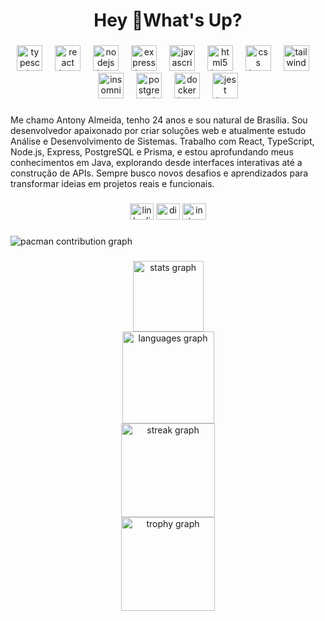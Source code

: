 <h1 align="center">Hey 👋What's Up?</h1>

###

<div align="center">
  <img src="https://skillicons.dev/icons?i=ts" height="41" alt="typescript logo"  />
  <img width="12" />
  <img src="https://cdn.jsdelivr.net/gh/devicons/devicon/icons/react/react-original.svg" height="41" alt="react logo"  />
  <img width="12" />
  <img src="https://cdn.jsdelivr.net/gh/devicons/devicon/icons/nodejs/nodejs-original.svg" height="41" alt="nodejs logo"  />
  <img width="12" />
  <img src="https://cdn.jsdelivr.net/gh/devicons/devicon/icons/express/express-original.svg" height="41" alt="express logo"  />
  <img width="12" />
  <img src="https://cdn.jsdelivr.net/gh/devicons/devicon/icons/javascript/javascript-original.svg" height="41" alt="javascript logo"  />
  <img width="12" />
  <img src="https://cdn.jsdelivr.net/gh/devicons/devicon/icons/html5/html5-original.svg" height="41" alt="html5 logo"  />
  <img width="12" />
  <img src="https://cdn.jsdelivr.net/gh/devicons/devicon/icons/css3/css3-original.svg" height="41" alt="css logo"  />
  <img width="12" />
  <img src="https://skillicons.dev/icons?i=tailwind" height="41" alt="tailwindcss logo"  />
  <img width="12" />
  <img src="https://cdn.jsdelivr.net/gh/devicons/devicon/icons/insomnia/insomnia-original.svg" height="41" alt="insomnia logo"  />
  <img width="12" />
  <img src="https://cdn.jsdelivr.net/gh/devicons/devicon/icons/postgresql/postgresql-original.svg" height="41" alt="postgresql logo"  />
  <img width="12" />
  <img src="https://cdn.jsdelivr.net/gh/devicons/devicon/icons/docker/docker-original.svg" height="41" alt="docker logo"  />
  <img width="12" />
  <img src="https://cdn.jsdelivr.net/gh/devicons/devicon/icons/jest/jest-plain.svg" height="41" alt="jest logo"  />
</div>

###

<p align="left">Me chamo Antony Almeida, tenho 24 anos e sou natural de Brasília. Sou desenvolvedor apaixonado por criar soluções web e atualmente estudo Análise e Desenvolvimento de Sistemas. Trabalho com React, TypeScript, Node.js, Express, PostgreSQL e Prisma, e estou aprofundando meus conhecimentos em Java, explorando desde interfaces interativas até a construção de APIs. Sempre busco novos desafios e aprendizados para transformar ideias em projetos reais e funcionais.</p>

###

<div align="center">
  <img src="https://raw.githubusercontent.com/antonyj26/profile-readme-generator/master/src/assets/icons/social/linkedin/default.svg" width="38" height="26" alt="linkedin logo"  />
  <img src="https://raw.githubusercontent.com/antonyj26/profile-readme-generator/master/src/assets/icons/social/discord/default.svg" width="38" height="26" alt="discord logo"  />
  <img src="https://raw.githubusercontent.com/antonyj26/profile-readme-generator/master/src/assets/icons/social/instagram/default.svg" width="38" height="26" alt="instagram logo"  />
</div>

###

<picture>
  <source media="(prefers-color-scheme: dark)" srcset="https://raw.githubusercontent.com/antonyj26/antonyj26/output/pacman-contribution-graph-dark.svg">
  <source media="(prefers-color-scheme: light)" srcset="https://raw.githubusercontent.com/antonyj26/antonyj26/output/pacman-contribution-graph.svg">
  <img alt="pacman contribution graph" src="https://raw.githubusercontent.com/antonyj26/antonyj26/output/pacman-contribution-graph.svg">
</picture>

###

<div align="center">
  <img src="https://github-readme-stats.vercel.app/api?username=antonyj26&hide_title=false&hide_rank=false&show_icons=true&include_all_commits=true&count_private=true&disable_animations=false&theme=react&locale=en&hide_border=false&order=1" height="113" alt="stats graph" /> <br>
  <img src="https://github-readme-stats.vercel.app/api/top-langs?username=antonyj26&locale=pt-br&hide_title=false&layout=compact&card_width=320&langs_count=4&theme=react&hide_border=false&order=2" height="147" alt="languages graph" /> <br>
  <img src="https://streak-stats.demolab.com?user=antonyj26&locale=pt-br&mode=weekly&theme=react&hide_border=false&border_radius=5&order=3" height="150" alt="streak graph" /> <br>
  <img src="https://github-profile-trophy.vercel.app?username=antonyj26&theme=nord&column=-1&row=1&margin-w=8&margin-h=8&no-bg=true&no-frame=true&order=4" height="150" alt="trophy graph"  />
</div>

###

